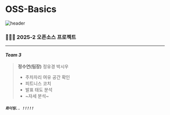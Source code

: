 # OSS-Basics

![header](https://capsule-render.vercel.app/api?type=wave&color=auto&height=320&section=header&text=opensource%20basic&fontSize=85)
### 👩🏻‍💻 2025-2 오픈소스 프로젝트
***
#### *Team 3*
> **정수연(팀장)** 정유경 박시우
> + 주차자리 여유 공간 확인
> + 피트니스 코치
> + 발표 태도 분석
> + ~자세 분석~
##### `화이팅.. !!!!!`
